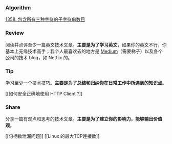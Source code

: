 ### Algorithm

[1358. 包含所有三种字符的子字符串数目](https://leetcode.cn/problems/number-of-substrings-containing-all-three-characters/)


### Review

阅读并点评至少一篇英文技术文章。**主要是为了学习英文**，如果你的英文不行，你基本上无缘技术高手；我个人最喜欢去的地方是 [Medium](https://medium.com/)（需要梯子）以及各个公司的技术 blog，如 Netflix 的。



### Tip

学习至少一个技术技巧。**主要是为了总结和归纳你在日常工作中所遇到的知识点**。

[[如何安全正确地使用 HTTP Client ?]]
### Share

分享一篇有观点和思考的技术文章。**主要是为了建立你的影响力，能够输出价值观**。

[[句柄数泄漏问题]]
[[Linux 的最大TCP连接数]]
